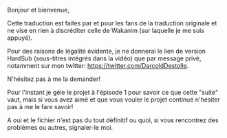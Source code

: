 Bonjour et bienvenue,

Cette traduction est faites par et pour les fans de la traduction originale et ne vise en rien à discréditer celle de Wakanim (sur laquelle je me suis appuyé).

Pour des raisons de légalité évidente, je ne donnerai le lien de version HardSub (sous-titres intégrés dans la vidéo) que par message privé, notamment sur mon twitter: https://twitter.com/DarcoldDestolle.

N'hésitez pas à me la demander!

Pour l'instant je géle le projet à l'épisode 1 pour savoir ce que cette "suite" vaut, mais si vous avez aimé et que vous vouler le projet continué n'hésiter pas à me le fare savoir!

A oui et le fichier n'est pas du tout définitif ou quoi, si vous rencontrez des problèmes ou autres, signaler-le moi.
